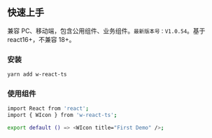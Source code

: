 ## 快速上手

兼容 PC、移动端，包含公用组件、业务组件。`最新版本号：V1.0.54`。基于 react16+，不兼容 18+。

### 安装

```bash
yarn add w-react-ts
```

### 使用组件

```bash
import React from 'react';
import { WIcon } from 'w-react-ts';

export default () => <WIcon title="First Demo" />;
```
